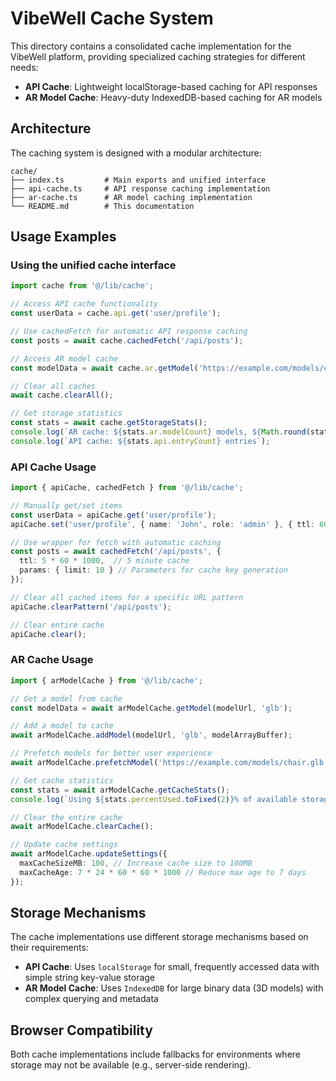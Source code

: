# VibeWell Cache System

This directory contains a consolidated cache implementation for the VibeWell platform, providing specialized caching strategies for different needs:

- **API Cache**: Lightweight localStorage-based caching for API responses
- **AR Model Cache**: Heavy-duty IndexedDB-based caching for AR models

## Architecture

The caching system is designed with a modular architecture:

```
cache/
├── index.ts         # Main exports and unified interface
├── api-cache.ts     # API response caching implementation 
├── ar-cache.ts      # AR model caching implementation
└── README.md        # This documentation
```

## Usage Examples

### Using the unified cache interface

```typescript
import cache from '@/lib/cache';

// Access API cache functionality
const userData = cache.api.get('user/profile');

// Use cachedFetch for automatic API response caching
const posts = await cache.cachedFetch('/api/posts');

// Access AR model cache
const modelData = await cache.ar.getModel('https://example.com/models/chair.glb', 'glb');

// Clear all caches
await cache.clearAll();

// Get storage statistics
const stats = await cache.getStorageStats();
console.log(`AR cache: ${stats.ar.modelCount} models, ${Math.round(stats.ar.totalSize / 1024 / 1024)}MB`);
console.log(`API cache: ${stats.api.entryCount} entries`);
```

### API Cache Usage

```typescript
import { apiCache, cachedFetch } from '@/lib/cache';

// Manually get/set items
const userData = apiCache.get('user/profile');
apiCache.set('user/profile', { name: 'John', role: 'admin' }, { ttl: 60 * 1000 });

// Use wrapper for fetch with automatic caching
const posts = await cachedFetch('/api/posts', { 
  ttl: 5 * 60 * 1000,  // 5 minute cache
  params: { limit: 10 } // Parameters for cache key generation
});

// Clear all cached items for a specific URL pattern
apiCache.clearPattern('/api/posts');

// Clear entire cache
apiCache.clear();
```

### AR Cache Usage

```typescript
import { arModelCache } from '@/lib/cache';

// Get a model from cache
const modelData = await arModelCache.getModel(modelUrl, 'glb');

// Add a model to cache
await arModelCache.addModel(modelUrl, 'glb', modelArrayBuffer);

// Prefetch models for better user experience
await arModelCache.prefetchModel('https://example.com/models/chair.glb', 'glb');

// Get cache statistics
const stats = await arModelCache.getCacheStats();
console.log(`Using ${stats.percentUsed.toFixed(2)}% of available storage`);

// Clear the entire cache
await arModelCache.clearCache();

// Update cache settings
await arModelCache.updateSettings({
  maxCacheSizeMB: 100, // Increase cache size to 100MB
  maxCacheAge: 7 * 24 * 60 * 60 * 1000 // Reduce max age to 7 days
});
```

## Storage Mechanisms

The cache implementations use different storage mechanisms based on their requirements:

- **API Cache**: Uses `localStorage` for small, frequently accessed data with simple string key-value storage
- **AR Model Cache**: Uses `IndexedDB` for large binary data (3D models) with complex querying and metadata

## Browser Compatibility

Both cache implementations include fallbacks for environments where storage may not be available (e.g., server-side rendering). 